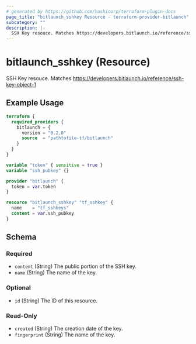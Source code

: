 ```yaml
---
# generated by https://github.com/hashicorp/terraform-plugin-docs
page_title: "bitlaunch_sshkey Resource - terraform-provider-bitlaunch"
subcategory: ""
description: |-
  SSH Key resouce. Matches https://developers.bitlaunch.io/reference/ssh-key-object-1
---
```


# bitlaunch_sshkey (Resource)

SSH Key resouce. Matches https://developers.bitlaunch.io/reference/ssh-key-object-1

## Example Usage

```terraform
terraform {
  required_providers {
    bitlaunch = {
      version = "0.2.0"
      source  = "pathtofile-tf/bitlaunch"
    }
  }
}

variable "token" { sensitive = true }
variable "ssh_pubkey" {}

provider "bitlaunch" {
  token = var.token
}

resource "bitlaunch_sshkey" "tf_sshkey" {
  name    = "tf_sshkeys"
  content = var.ssh_pubkey
}
```

<!-- schema generated by tfplugindocs -->
## Schema

### Required

- `content` (String) The public portion of the SSH key.
- `name` (String) The name of the key.

### Optional

- `id` (String) The ID of this resource.

### Read-Only

- `created` (String) The creation date of the key.
- `fingerprint` (String) The name of the key.


